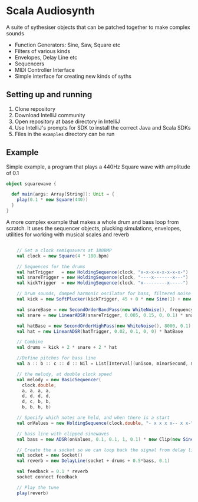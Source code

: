Scala Audiosynth
================

A suite of sythesiser objects that can be patched together to make complex sounds

* Function Generators: Sine, Saw, Square etc
* Filters of various kinds
* Envelopes, Delay Line etc
* Sequencers
* MIDI Controller Interface
* Simple interface for creating new kinds of syths

Setting up and running
----------------------

1) Clone repository
2) Download IntelliJ community
3) Open repository at base directory in IntelliJ
4) Use IntelliJ's prompts for SDK to install the correct Java and Scala SDKs
5) Files in the `examples` directory can be run

Example
-------

Simple example, a program that plays a 440Hz Square wave with amplitude of 0.1

```scala
object squarewave {

  def main(args: Array[String]): Unit = {
    play(0.1 * new Square(440))
  }
}
```

A more complex example that makes a whole drum and bass loop from scratch.
It uses the sequencer objects, plucking simulations, envelopes, utilities for 
working with musical scales and reverb

```scala

    // Set a clock semiquavers at 180BMP
    val clock = new Square(4 * 180.bpm)

    // Sequences for the drums
    val hatTrigger   = new HoldingSequence(clock, "x-x-x-x-x-x-x-x-")
    val snareTrigger = new HoldingSequence(clock, "----x-------x---")
    val kickTrigger  = new HoldingSequence(clock, "x---------x-----")

    // Drum sounds, damped harmonic oscilator for bass, filtered noise for snare and hats
    val kick = new SoftPlucker(kickTrigger, 45 + 0 * new Sine(1) + new  Sine(10), 0.1, 0.001)

    val snareBase = new SecondOrderBandPass(new WhiteNoise(), frequency = 350 + 20*new Sine(1), damping = 0.5)
    val snare = new LinearADSR(snareTrigger, 0.005, 0.15, 0, 0.1) * snareBase

    val hatBase = new SecondOrderHighPass(new WhiteNoise(), 8000, 0.1)
    val hat = new LinearADSR(hatTrigger, 0.02, 0.1, 0, 0) * hatBase

    // Combine
    val drums = kick + 2 * snare + 2 * hat

    //Define pitches for bass line
    val a :: b :: c :: d :: Nil = List[Interval](unison, minorSecond, majorSecond, minorThird).map(80.0*_.multiplier)

    // the melody, at double clock speed
    val melody = new BasicSequencer(
      clock.double,
      a, a, a, a,
      d, d, d, d,
      d, c, b, b,
      b, b, b, b)

    // Specify which notes are held, and when there is a start
    val onValues = new HoldingSequence(clock.double, "- x x x x-- x x-")

    // bass line with clipped sinewaves
    val bass = new ADSR(onValues, 0.1, 0.1, 1, 0.1) * new Clip(new Sine(melody + new Sine(10)), 1+ new Sine(1))

    // Create the a socket so we can loop back the signal from delay line to make reverb
    val socket = new Socket()
    val reverb = new DelayLine(socket + drums + 0.5*bass, 0.1)

    val feedback = 0.1 * reverb
    socket connect feedback

    // Play the tune
    play(reverb)
```
